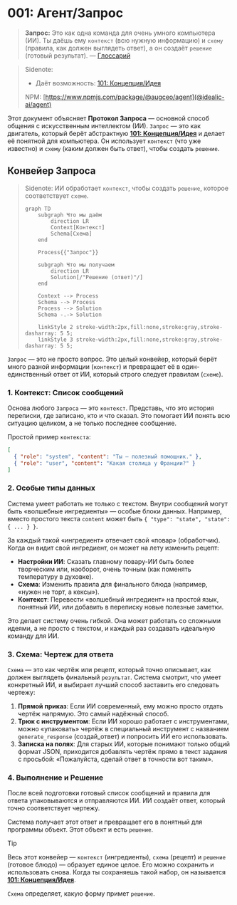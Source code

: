 # 001: Агент/Запрос

> **Запрос:** Это как одна команда для очень умного компьютера (ИИ). Ты даёшь ему `контекст` (всю нужную информацию) и `схему` (правила, как должен выглядеть ответ), а он создаёт `решение` (готовый результат). — [Глоссарий](./000_glossary.md)

> Sidenote:
> - Даёт возможность: [101: Концепция/Идея](./101_concept_idea.md)
>
> NPM: [https://www.npmjs.com/package/@augceo/agent](@idealic-ai/agent)

Этот документ объясняет **Протокол Запроса** — основной способ общения с искусственным интеллектом (ИИ). `Запрос` — это как двигатель, который берёт абстрактную **[101: Концепция/Идея](./101_concept_idea.md)** и делает её понятной для компьютера. Он использует `контекст` (что уже известно) и `схему` (каким должен быть ответ), чтобы создать `решение`.

## Конвейер Запроса

> Sidenote:
> ИИ обработает `контекст`, чтобы создать `решение`, которое соответствует `схеме`.
>
> ```mermaid
> graph TD
>     subgraph Что мы даём
>         direction LR
>         Context[Контекст]
>         Schema[Схема]
>     end
>
>     Process{{"Запрос"}}
>
>     subgraph Что мы получаем
>         direction LR
>         Solution[/"Решение (ответ)"/]
>     end
>
>     Context --> Process
>     Schema --> Process
>     Process --> Solution
>     Schema -.-> Solution
>
>     linkStyle 2 stroke-width:2px,fill:none,stroke:gray,stroke-dasharray: 5 5;
>     linkStyle 3 stroke-width:2px,fill:none,stroke:gray,stroke-dasharray: 5 5;
> ```

`Запрос` — это не просто вопрос. Это целый конвейер, который берёт много разной информации (`контекст`) и превращает её в один-единственный ответ от ИИ, который строго следует правилам (`схеме`).

### 1. Контекст: Список сообщений

Основа любого `Запроса` — это `контекст`. Представь, что это история переписки, где записано, кто и что сказал. Это помогает ИИ понять всю ситуацию целиком, а не только последнее сообщение.

Простой пример `контекста`:

```json
[
  { "role": "system", "content": "Ты — полезный помощник." },
  { "role": "user", "content": "Какая столица у Франции?" }
]
```

### 2. Особые типы данных

Система умеет работать не только с текстом. Внутри сообщений могут быть «волшебные ингредиенты» — особые блоки данных. Например, вместо простого текста `content` может быть `{ "type": "state", "state": { ... } }`.

За каждый такой «ингредиент» отвечает свой «повар» (обработчик). Когда он видит свой ингредиент, он может на лету изменить рецепт:

- **Настройки ИИ**: Сказать главному повару-ИИ быть более творческим или, наоборот, очень точным (как поменять температуру в духовке).
- **Схема**: Изменить правила для финального блюда (например, «нужен не торт, а кексы»).
- **Контекст**: Перевести «волшебный ингредиент» на простой язык, понятный ИИ, или добавить в переписку новые полезные заметки.

Это делает систему очень гибкой. Она может работать со сложными идеями, а не просто с текстом, и каждый раз создавать идеальную команду для ИИ.

### 3. Схема: Чертеж для ответа

`Схема` — это как чертёж или рецепт, который точно описывает, как должен выглядеть финальный `результат`. Система смотрит, что умеет конкретный ИИ, и выбирает лучший способ заставить его следовать чертежу:

1.  **Прямой приказ**: Если ИИ современный, ему можно просто отдать чертёж напрямую. Это самый надёжный способ.
2.  **Трюк с инструментом**: Если ИИ хорошо работает с инструментами, можно «упаковать» чертёж в специальный инструмент с названием `generate_response` (создай_ответ) и попросить ИИ его использовать.
3.  **Записка на полях**: Для старых ИИ, которые понимают только общий формат JSON, приходится добавлять чертёж прямо в текст задания с просьбой: «Пожалуйста, сделай ответ в точности вот таким».

### 4. Выполнение и Решение

После всей подготовки готовый список сообщений и правила для ответа упаковываются и отправляются ИИ. ИИ создаёт ответ, который точно соответствует чертежу.

Система получает этот ответ и превращает его в понятный для программы объект. Этот объект и есть `решение`.

> [!TIP]
> Весь этот конвейер — `контекст` (ингредиенты), `схема` (рецепт) и `решение` (готовое блюдо) — образует единое целое. Его можно сохранить и использовать снова. Когда ты сохраняешь такой набор, он называется **[101: Концепция/Идея](./101_concept_idea.md)**.

`Схема` определяет, какую форму примет `решение`.